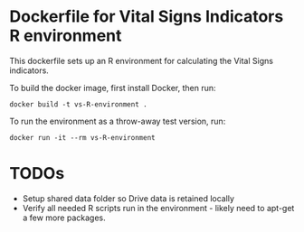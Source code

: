 # Dockerfile for Vital Signs Indicators R environment

This dockerfile sets up an R environment for calculating the Vital Signs 
indicators.

To build the docker image, first install Docker, then run:

```
docker build -t vs-R-environment .
```

To run the environment as a throw-away test version, run:

```
docker run -it --rm vs-R-environment
```

# TODOs
- Setup shared data folder so Drive data is retained locally
- Verify all needed R scripts run in the environment - likely need to apt-get 
    a few more packages.
